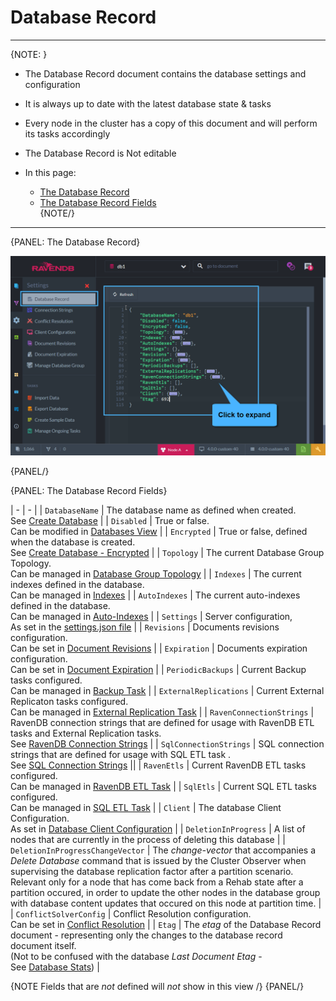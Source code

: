 ﻿# Database Record
---

{NOTE: }

* The Database Record document contains the database settings and configuration 

* It is always up to date with the latest database state & tasks

* Every node in the cluster has a copy of this document and will perform its tasks accordingly

* The Database Record is Not editable

* In this page:  
  * [The Database Record](../../../studio/database/settings/database-record#the-database-record)  
  * [The Database Record Fields](../../../studio/database/settings/database-record#the-database-record-fields)  
{NOTE/}

---

{PANEL: The Database Record}

![Figure 1. Database Record](images/database-record-1.png "The Database Record for database 'db1'")

{PANEL/}

{PANEL: The Database Record Fields}

| - | - |
| `DatabaseName` | The database name as defined when created. <br/> See [Create Database](/server/databases/create-new-database/general-flow) |
| `Disabled` | True or false. <br/> Can be modified in [Databases View](/server/databases/databases-list-view#database-actions) |
| `Encrypted` | True or false, defined when the database is created. <br/> See [Create Database - Encrypted](/server/databases/create-new-database/encrypted) |
| `Topology` | The current Database Group Topology. <br/> Can be managed in [Database Group Topology](../../../todo-update-me-later) |
| `Indexes` | The current indexes defined in the database. <br/> Can be managed in [Indexes](../../../todo-update-me-later) |
| `AutoIndexes` | The current auto-indexes defined in the database. <br/> Can be managed in [Auto-Indexes](../../../todo-update-me-later) |
| `Settings` | Server configuration, <br/> As set in the [settings.json file](/server/configuration/configuration-options#json) |
| `Revisions` | Documents revisions configuration. <br/> Can be set in [Document Revisions](../../../todo-update-me-later) |
| `Expiration` | Documents expiration configuration. <br/> Can be set in [Document Expiration](../../../todo-update-me-later) |
| `PeriodicBackups` | Current Backup tasks configured. <br/> Can be managed in [Backup Task](../../../todo-update-me-later) |
| `ExternalReplications` | Current External Replicaton tasks configured. <br/>Can be managed in [External Replication Task](../../../todo-update-me-later) |
| `RavenConnectionStrings` | RavenDB connection strings that are defined for usage with RavenDB ETL tasks and External Replication tasks. <br/> See [RavenDB Connection Strings](../../../todo-update-me-later) |
| `SqlConnectionStrings` | SQL connection strings that are defined for usage with SQL ETL task . <br/> See [SQL Connection Strings](../../../todo-update-me-later) ||
| `RavenEtls` | Current RavenDB ETL tasks configured. <br/> Can be managed in [RavenDB ETL Task](../../../todo-update-me-later) |
| `SqlEtls` | Current SQL ETL tasks configured. <br/> Can be managed in [SQL ETL Task](../../../todo-update-me-later) |
| `Client` | The database Client Configuration. <br/> As set in [Database Client Configuration](../../../todo-update-me-later) |
| `DeletionInProgress` | A list of nodes that are currently in the process of deleting this database |
| `DeletionInProgressChangeVector` | The _change-vector_ that accompanies a _Delete Database_ command that is issued by the Cluster Observer when supervising the database replication factor after a partition scenario. <br/> Relevant only for a node that has come back from a Rehab state after a partition occured, in order to update the other nodes in the database group with database content updates that occured on this node at partition time. |
| `ConflictSolverConfig` | Conflict Resolution configuration. <br/> Can be set in [Conflict Resolution](../../../todo-update-me-later) |
| `Etag` | The _etag_ of the Database Record document - representing only the changes to the database record document itself. <br/> (Not to be confused with the database _Last Document Etag_ - <br/> See [Database Stats](../../../todo-update-me-later)) |

{NOTE Fields that are _not_ defined will _not_ show in this view /}
{PANEL/}
